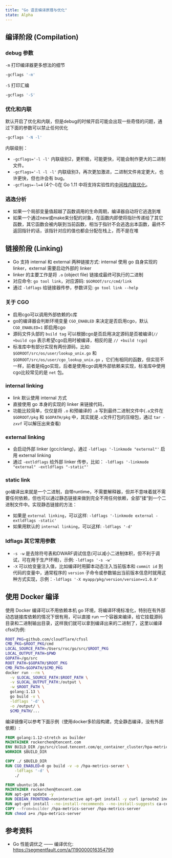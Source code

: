 ```yaml
---
title: "Go 语言编译原理与优化"
state: Alpha
---
```


## 编译阶段 (Compilation)

### debug 参数

`-m` 打印编译器更多想法的细节

``` bash
-gcflags '-m'
```

`-S` 打印汇编

``` bash
-gcflags '-S'
```

### 优化和内联

默认开启了优化和内联，但是debug的时候开启可能会出现一些奇怪的问题，通过下面的参数可以禁止任何优化

``` bash
-gcflags '-N -l'
```

内联级别：

- `-gcflags='-l -l'` 内联级别2，更积极，可能更快，可能会制作更大的二进制文件。
- `-gcflags='-l -l -l'` 内联级别3，再次更加激进，二进制文件肯定更大，也许更快，但也许会有 bug。
- `-gcflags=-l=4` (4个-l)在 Go 1.11 中将支持实验性的[中间栈内联优化](https://github.com/golang/go/issues/19348)。

### 逃逸分析

- 如果一个局部变量值超越了函数调用的生命周期，编译器自动将它逃逸到堆
- 如果一个通过new或make来分配的对象，在函数内即使将指针传递给了其它函数，其它函数会被内联到当前函数，相当于指针不会逃逸出本函数，最终不返回指针的话，该指针对应的值也都会分配在栈上，而不是在堆

## 链接阶段 (Linking)

- Go 支持 internal 和 external 两种链接方式: internal 使用 go 自身实现的 linker，external 需要启动外部的 linker
- linker 的主要工作是将 `.o` (object file) 链接成最终可执行的二进制
- 对应命令: `go tool link`，对应源码: `$GOROOT/src/cmd/link`
- 通过 `-ldflags` 给链接器传参，参数详见: `go tool link --help`

### 关于 CGO

- 启用cgo可以调用外部依赖的c库
- go的编译器会判断环境变量 `CGO_ENABLED` 来决定是否启用cgo，默认 `CGO_ENABLED=1` 即启用cgo
- 源码文件头部的 `build tag` 可以根据cgo是否启用决定源码是否被编译(`// +build cgo` 表示希望cgo启用时被编译，相反的是 `// +build !cgo`)
- 标准库中有部分实现有两份源码，比如: `$GOROOT/src/os/user/lookup_unix.go` 和 `$GOROOT/src/os/user/cgo_lookup_unix.go` ，它们有相同的函数，但实现不一样，前者是纯go实现，后者是使用cgo调用外部依赖来实现，标准库中使用cgo比较常见的是 `net` 包。

### internal linking

- link 默认使用 internal 方式
- 直接使用 go 本身的实现的 linker 来链接代码，
- 功能比较简单，仅仅是将 `.o` 和预编译的 `.a` 写到最终二进制文件中(`.a`文件在 `$GOROOT/pkg` 和 `$GOPATH/pkg` 中，其实就是`.o`文件打包的压缩包，通过 `tar -zxvf` 可以解压出来查看)

### external linking

- 会启动外部 linker (gcc/clang)，通过 `-ldflags '-linkmode "external"'` 启用 external linking
- 通过 `-extldflags` 给外部 linker 传参，比如： `-ldflags '-linkmode "external" -extldflags "-static"'`

### static link

go编译出来就是一个二进制，自带runtime，不需要解释器，但并不意味着就不需要任何依赖，但也可以通过静态链接来做到完全不用任何依赖，全部”揉“到一个二进制文件中。实现静态链接的方法：

- 如果是 `external linking`，可以这样: `-ldflags '-linkmode external -extldflags -static'`
- 如果用默认的 `internal linking`，可以这样: `-ldflags '-d'`

### ldflags 其它常用参数

- `-s -w` 是去除符号表和DWARF调试信息(可以减小二进制体积，但不利于调试，可在用于生产环境)，示例: `-ldflags '-s -w'`
- `-X` 可以给变量注入值，比如编译时用脚本动态注入当前版本和 `commit id` 到代码的变量中，通常程序的 `version` 子命令或参数输出当前版本信息时就用这种方式实现，示例：`-ldflags '-X myapp/pkg/version/version=v1.0.0'`

## 使用 Docker 编译

使用 Docker 编译可以不用依赖本机 go 环境，将编译环境标准化，特别在有外部动态链接库依赖的情况下很有用，可以直接 run 一个容器来编译，给它挂载源码目录和二进制输出目录，这样我们就可以拿到编译出来的二进制了，这里以编译cfssl为例:

``` bash
ROOT_PKG=github.com/cloudflare/cfssl
CMD_PKG=$ROOT_PKG/cmd
LOCAL_SOURCE_PATH=/Users/roc/go/src/$ROOT_PKG
LOCAL_OUTPUT_PATH=$PWD
GOPATH=/go/src
ROOT_PATH=$GOPATH/$ROOT_PKG
CMD_PATH=$GOPATH/$CMD_PKG
docker run --rm \
  -v $LOCAL_SOURCE_PATH:$ROOT_PATH \
  -v $LOCAL_OUTPUT_PATH:/output \
  -w $ROOT_PATH \
  golang:1.13 \
  go build -v \
  -ldflags '-d' \
  -o /output/ \
  $CMD_PATH/...
```

编译镜像可以参考下面示例（使用docker多阶段构建，完全静态编译，没有外部依赖）:

``` dockerfile
FROM golang:1.12-stretch as builder
MAINTAINER rockerchen@tencent.com
ENV BUILD_DIR /go/src/cloud.tencent.com/qc_container_cluster/hpa-metrics-server
WORKDIR $BUILD_DIR

COPY ./ $BUILD_DIR
RUN CGO_ENABLED=0 go build -v -o /hpa-metrics-server \
    -ldflags '-d' \
    ./

FROM ubuntu:16.04
MAINTAINER rockerchen@tencent.com
RUN apt-get update -y
RUN DEBIAN_FRONTEND=noninteractive apt-get install -y curl iproute2 inetutils-tools telnet inetutils-ping
RUN apt-get install --no-install-recommends --no-install-suggests ca-certificates -y
COPY --from=builder /hpa-metrics-server /hpa-metrics-server
RUN chmod a+x /hpa-metrics-server
```

## 参考资料

* Go 性能调优之 —— 编译优化: https://segmentfault.com/a/1190000016354799
